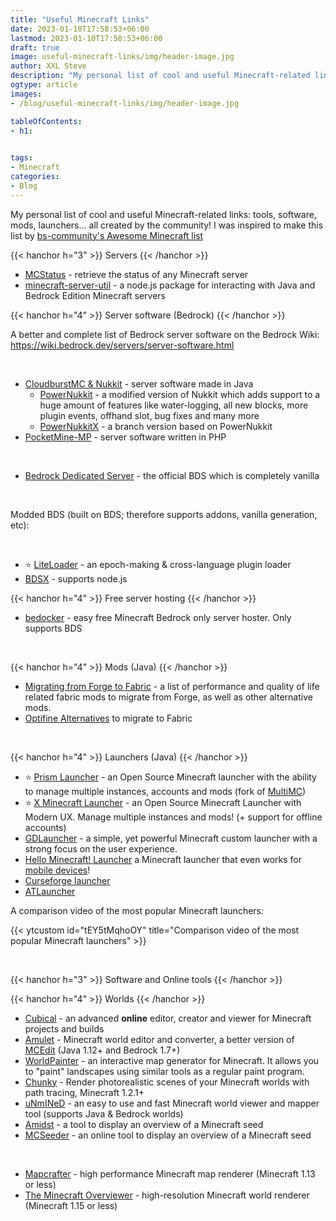 ```yaml
---
title: "Useful Minecraft Links"
date: 2023-01-10T17:58:53+06:00
lastmod: 2023-01-10T17:58:53+06:00
draft: true
image: useful-minecraft-links/img/header-image.jpg
author: XXL Steve
description: "My personal list of cool and useful Minecraft-related links: tools, software, mods, launchers... all created by the community"
ogtype: article
images:
- /blog/useful-minecraft-links/img/header-image.jpg

tableOfContents:
- h1:
  

tags:
- Minecraft
categories:
- Blog
---
```


My personal list of cool and useful Minecraft-related links: tools, software, mods, launchers... all created by the community!
I was inspired to make this list by [bs-community's Awesome Minecraft list](https://github.com/bs-community/awesome-minecraft)

{{< hanchor h="3" >}}
Servers
{{< /hanchor >}}

- [MCStatus](https://mcstatus.io) - retrieve the status of any Minecraft server
- [minecraft-server-util](https://passthemayo.gitbook.io/minecraft-server-util/) - a node.js package for interacting with Java and Bedrock Edition Minecraft servers

{{< hanchor h="4" >}}
Server software (Bedrock)
{{< /hanchor >}}

A better and complete list of Bedrock server software on the Bedrock Wiki: https://wiki.bedrock.dev/servers/server-software.html

&nbsp;

- [CloudburstMC & Nukkit](https://cloudburstmc.org/) - server software made in Java
  - [PowerNukkit](https://powernukkit.org/) - a modified version of Nukkit which adds support to a huge amount of features like water-logging,    all new blocks, more plugin events, offhand slot, bug fixes and many more
  - [PowerNukkitX](https://github.com/PowerNukkitX/PowerNukkitX) - a branch version based on PowerNukkit
- [PocketMine-MP](https://pmmp.io/) - server software written in PHP

&nbsp;

- [Bedrock Dedicated Server](https://www.minecraft.net/en-us/download/server/bedrock) - the official BDS which is completely vanilla

&nbsp;

Modded BDS (built on BDS; therefore supports addons, vanilla generation, etc):

&nbsp;

- ⭐ [LiteLoader](https://github.com/LiteLDev/LiteLoaderBDS) - an epoch-making & cross-language plugin loader
- [BDSX](https://github.com/bdsx/bdsx) - supports node.js

{{< hanchor h="4" >}}
Free server hosting
{{< /hanchor >}}

- [bedocker](https://bedocker.com/) - easy free Minecraft Bedrock only server hoster. Only supports BDS

&nbsp;

{{< hanchor h="4" >}}
Mods (Java)
{{< /hanchor >}}

- [Migrating from Forge to Fabric](https://microcontrollersdev.github.io/Alternatives/) - a list of performance and quality of life related fabric mods to migrate from Forge, as well as other alternative mods.
- [Optifine Alternatives](https://lambdaurora.dev/optifine_alternatives/) to migrate to Fabric

&nbsp;

{{< hanchor h="4" >}}
Launchers (Java)
{{< /hanchor >}}

- ⭐ [Prism Launcher](https://prismlauncher.org/) - an Open Source Minecraft launcher with the ability to manage multiple instances, accounts and mods (fork of [MultiMC](https://multimc.org/))
- ⭐ [X Minecraft Launcher](https://xmcl.app/) - an Open Source Minecraft Launcher with Modern UX. Manage multiple instances and mods! (+ support for offline accounts)
- [GDLauncher](https://gdlauncher.com/) - a simple, yet powerful Minecraft custom launcher with a strong focus on the user experience.
- [Hello Minecraft! Launcher](https://github.com/huanghongxun/HMCL) a Minecraft launcher that even works for [mobile devices](https://github.com/huanghongxun/HMCL-PE)!
- [Curseforge launcher](https://curseforge.overwolf.com/)
- [ATLauncher](https://atlauncher.com/)

A comparison video of the most popular Minecraft launchers:

{{< ytcustom id="tEY5tMqhoOY" title="Comparison video of the most popular Minecraft launchers" >}}

&nbsp;

{{< hanchor h="3" >}}
Software and Online tools
{{< /hanchor >}}

{{< hanchor h="4" >}}
Worlds
{{< /hanchor >}}

- [Cubical](https://cubical.xyz/) - an advanced **online** editor, creator and viewer for Minecraft projects and builds
- [Amulet](https://www.amuletmc.com/) - Minecraft world editor and converter, a better version of [MCEdit](http://www.mcedit.net/) (Java 1.12+ and Bedrock 1.7+)
- [WorldPainter](https://www.worldpainter.net/) - an interactive map generator for Minecraft. It allows you to "paint" landscapes using similar tools as a regular paint program.
- [Chunky](https://chunky-dev.github.io/docs/) - Render photorealistic scenes of your Minecraft worlds with path tracing, Minecraft 1.2.1+
- [uNmINeD](https://unmined.net/) - an easy to use and fast Minecraft world viewer and mapper tool (supports Java & Bedrock worlds)
- [Amidst](https://github.com/toolbox4minecraft/amidst) - a tool to display an overview of a Minecraft seed
- [MCSeeder](https://www.mcseeder.com/) - an online tool to display an overview of a Minecraft seed

&nbsp;

- [Mapcrafter](https://github.com/mapcrafter/mapcrafter) - high performance Minecraft map renderer (Minecraft 1.13 or less)
- [The Minecraft Overviewer](https://overviewer.org/) - high-resolution Minecraft world renderer (Minecraft 1.15 or less)
